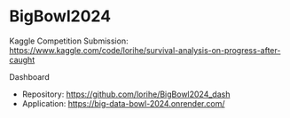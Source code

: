 # BigBowl2024

Kaggle Competition Submission: https://www.kaggle.com/code/lorihe/survival-analysis-on-progress-after-caught

Dashboard 
- Repository: https://github.com/lorihe/BigBowl2024_dash
- Application: https://big-data-bowl-2024.onrender.com/